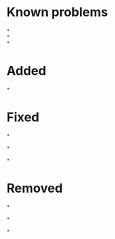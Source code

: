 Known problems
==============

    *
    *
    *


Added
======

    *

Fixed
======

    *

    *

    *

Removed
=======

    *

    *

    *

